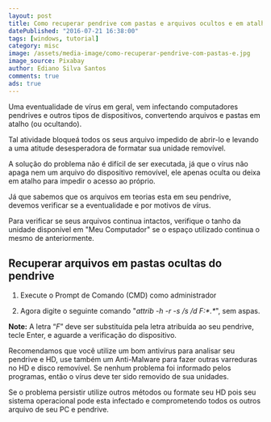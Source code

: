 ```yaml
---
layout: post
title: Como recuperar pendrive com pastas e arquivos ocultos e em atalhos
datePublished: "2016-07-21 16:38:00"
tags: [windows, tutorial]
category: misc
image: /assets/media-image/como-recuperar-pendrive-com-pastas-e.jpg
image_source: Pixabay
author: Ediano Silva Santos
comments: true
ads: true
---
```


Uma eventualidade de vírus em geral, vem infectando computadores pendrives e outros tipos de dispositivos, convertendo arquivos e pastas em atalho (ou ocultando).

Tal atividade bloqueá todos os seus arquivo impedido de abrir-lo e levando a uma atitude desesperadora de formatar sua unidade removível.

A solução do problema não é difícil de ser executada, já que o vírus não apaga nem um arquivo do dispositivo removível, ele apenas oculta ou deixa em atalho para impedir o acesso ao próprio.

Já que sabemos que os arquivos em teorias esta em seu pendrive, devemos verificar se a eventualidade e por motivos de vírus.

Para verificar se seus arquivos continua intactos, verifique o tanho da unidade disponível em "Meu Computador" se o espaço utilizado continua o mesmo de anteriormente.

## Recuperar arquivos em pastas ocultas do pendrive

1. Execute o Prompt de Comando (CMD) como administrador

2. Agora digite o seguinte comando "_attrib -h -r -s /s /d F:\*.*_", sem aspas.

**Note:** A letra “*F*” deve ser substituída pela letra atribuída ao seu pendrive, tecle Enter, e aguarde a verificação do dispositivo.

Recomendamos que você utilize um bom antivírus para analisar seu pendrive e HD, use também um Anti-Malware para fazer outras varreduras no HD e disco removível. Se nenhum problema foi informado pelos programas, então o vírus deve ter sido removido de sua unidades.

Se o problema persistir utilize outros métodos ou formate seu HD pois seu sistema operacional pode esta infectado e comprometendo todos os outros arquivo de seu PC e pendrive.